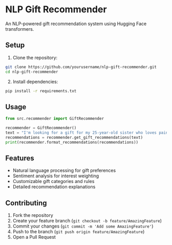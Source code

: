 # NLP Gift Recommender

An NLP-powered gift recommendation system using Hugging Face transformers.

## Setup

1. Clone the repository:
```bash
git clone https://github.com/yourusername/nlp-gift-recommender.git
cd nlp-gift-recommender
```

2. Install dependencies:
```bash
pip install -r requirements.txt
```

## Usage

```python
from src.recommender import GiftRecommender

recommender = GiftRecommender()
text = "I'm looking for a gift for my 25-year-old sister who loves painting."
recommendations = recommender.get_gift_recommendations(text)
print(recommender.format_recommendations(recommendations))
```

## Features

- Natural language processing for gift preferences
- Sentiment analysis for interest weighting
- Customizable gift categories and rules
- Detailed recommendation explanations

## Contributing

1. Fork the repository
2. Create your feature branch (`git checkout -b feature/AmazingFeature`)
3. Commit your changes (`git commit -m 'Add some AmazingFeature'`)
4. Push to the branch (`git push origin feature/AmazingFeature`)
5. Open a Pull Request
